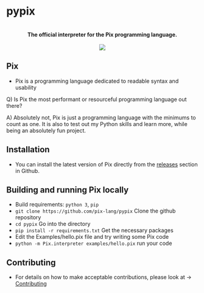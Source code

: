 # pypix
<div align="center">
  <br/>
  <b>The official interpreter for the Pix programming language.</b>
  <br/>
  <br/>
  <img src="https://user-images.githubusercontent.com/77634274/134150919-b5282119-55fe-44c0-b769-a06aed377374.jpeg" />
</div>

## Pix
  - Pix is a programming language dedicated to readable syntax and usability

  Q) Is Pix the most performant or resourceful programming language out there?
  
  A) Absolutely not, Pix is just a programming language with the minimums to count as one.
  It is also to test out my Python skills and learn more, while being an absolutely fun project.

## Installation 
  - You can install the latest version of Pix directly from the <a href="https://github.com/pix-lang/pypix/releases/">releases</a> section in Github.

## Building and running Pix locally
  - Build requirements: `python 3`, `pip`
  - `git clone https://github.com/pix-lang/pypix` Clone the github repository
  - `cd pypix` Go into the directory
  - `pip install -r requirements.txt` Get the necessary packages
  - Edit the Examples/hello.pix file and try writing some Pix code
  - `python -m Pix.interpreter examples/hello.pix` run your code

## Contributing
  - For details on how to make acceptable contributions, please look at -> <a href="https://github.com/pix-lang/pypix/blob/main/CONTRIBUTING.md">Contributing</a>
